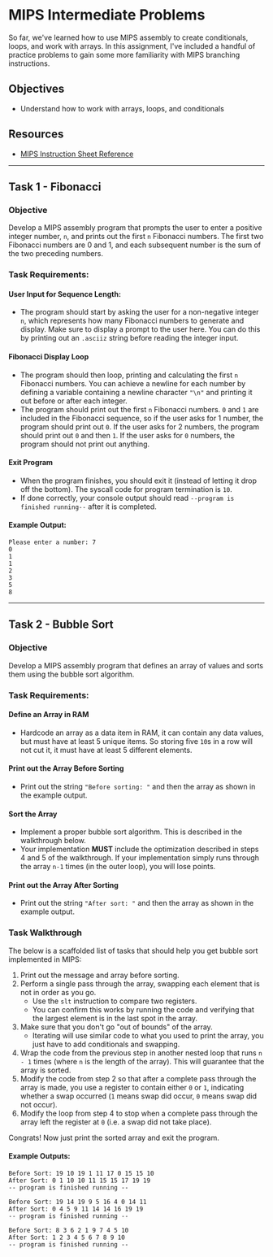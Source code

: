 # MIPS Intermediate Problems

So far, we've learned how to use MIPS assembly to create conditionals, loops, and work with arrays. In this assignment, I've included a handful of practice problems to gain some more familiarity with MIPS branching instructions.

## Objectives
- Understand how to work with arrays, loops, and conditionals

## Resources
- [MIPS Instruction Sheet Reference](https://www.dsi.unive.it/~gasparetto/materials/MIPS_Instruction_Set.pdf)

---

## Task 1 - Fibonacci

### Objective
Develop a MIPS assembly program that prompts the user to enter a positive integer number, `n`, and prints out the first `n` Fibonacci numbers. The first two Fibonacci numbers are 0 and 1, and each subsequent number is the sum of the two preceding numbers.

### Task Requirements:

#### User Input for Sequence Length:
- The program should start by asking the user for a non-negative integer `n`, which represents how many Fibonacci numbers to generate and display. Make sure to display a prompt to the user here. You can do this by printing out an `.asciiz` string before reading the integer input.

#### Fibonacci Display Loop
- The program should then loop, printing and calculating the first `n` Fibonacci numbers. You can achieve a newline for each number by defining a variable containing a newline character `"\n"` and printing it out before or after each integer.
- The program should print out the first `n` Fibonacci numbers. `0` and `1` are included in the Fibonacci sequence, so if the user asks for 1 number, the program should print out `0`. If the user asks for 2 numbers, the program should print out `0` and then `1`. If the user asks for `0` numbers, the program should not print out anything.

#### Exit Program
- When the program finishes, you should exit it (instead of letting it drop off the bottom). The syscall code for program termination is `10`.
- If done correctly, your console output should read `--program is finished running--` after it is completed.

#### Example Output:
```
Please enter a number: 7 
0 
1 
1 
2 
3 
5
8
```
---

## Task 2 - Bubble Sort

### Objective
Develop a MIPS assembly program that defines an array of values and sorts them using the bubble sort algorithm.

### Task Requirements:

#### Define an Array in RAM
- Hardcode an array as a data item in RAM, it can contain any data values, but must have at least 5 unique items. So storing five `10`s in a row will not cut it, it must have at least 5 different elements.

#### Print out the Array Before Sorting
- Print out the string `"Before sorting: "` and then the array as shown in the example output.

#### Sort the Array
- Implement a proper bubble sort algorithm. This is described in the walkthrough below.
- Your implementation **MUST** include the optimization described in steps 4 and 5 of the walkthrough. If your implementation simply runs through the array `n-1` times (in the outer loop), you will lose points.

#### Print out the Array After Sorting
- Print out the string `"After sort: "` and then the array as shown in the example output.

### Task Walkthrough
The below is a scaffolded list of tasks that should help you get bubble sort implemented in MIPS:

1. Print out the message and array before sorting.
2. Perform a single pass through the array, swapping each element that is not in order as you go.
    - Use the `slt` instruction to compare two registers.
    - You can confirm this works by running the code and verifying that the largest element is in the last spot in the array.
3. Make sure that you don't go "out of bounds" of the array.
    - Iterating will use similar code to what you used to print the array, you just have to add conditionals and swapping.
4. Wrap the code from the previous step in another nested loop that runs `n - 1` times (where `n` is the length of the array). This will guarantee that the array is sorted.
5. Modify the code from step 2 so that after a complete pass through the array is made, you use a register to contain either `0` or `1`, indicating whether a swap occurred (`1` means swap did occur, `0` means swap did not occur).
6. Modify the loop from step 4 to stop when a complete pass through the array left the register at `0` (i.e. a swap did not take place).

Congrats! Now just print the sorted array and exit the program.
#### Example Outputs:
```
Before Sort: 19 10 19 1 11 17 0 15 15 10 
After Sort: 0 1 10 10 11 15 15 17 19 19 
-- program is finished running --
```
```
Before Sort: 19 14 19 9 5 16 4 0 14 11 
After Sort: 0 4 5 9 11 14 14 16 19 19 
-- program is finished running --
```
```
Before Sort: 8 3 6 2 1 9 7 4 5 10 
After Sort: 1 2 3 4 5 6 7 8 9 10 
-- program is finished running --
```